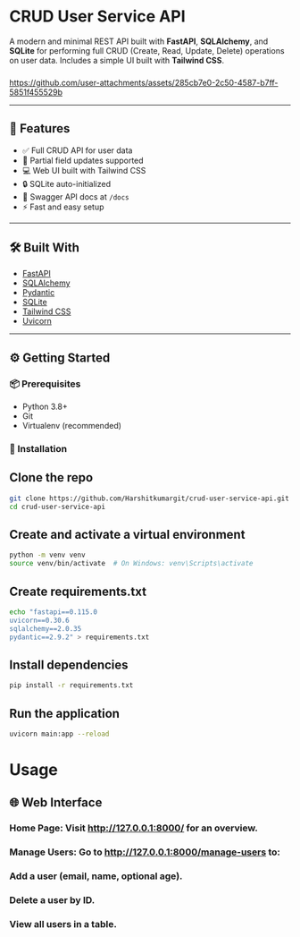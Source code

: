 # CRUD User Service API

A modern and minimal REST API built with **FastAPI**, **SQLAlchemy**, and **SQLite** for performing full CRUD (Create, Read, Update, Delete) operations on user data. Includes a simple UI built with **Tailwind CSS**.

### 

https://github.com/user-attachments/assets/285cb7e0-2c50-4587-b7ff-5851f455529b


---

## 🧩 Features

- ✅ Full CRUD API for user data
- 🎯 Partial field updates supported
- 💻 Web UI built with Tailwind CSS
- 🔒 SQLite auto-initialized
- 📄 Swagger API docs at `/docs`
- ⚡ Fast and easy setup

---

## 🛠 Built With

- [FastAPI](https://fastapi.tiangolo.com/)
- [SQLAlchemy](https://www.sqlalchemy.org/)
- [Pydantic](https://docs.pydantic.dev/)
- [SQLite](https://www.sqlite.org/)
- [Tailwind CSS](https://tailwindcss.com/)
- [Uvicorn](https://www.uvicorn.org/)

---

## ⚙️ Getting Started

### 📦 Prerequisites

- Python 3.8+
- Git
- Virtualenv (recommended)

### 🔧 Installation


## Clone the repo
```bash
git clone https://github.com/Harshitkumargit/crud-user-service-api.git
cd crud-user-service-api
```

## Create and activate a virtual environment
```bash
python -m venv venv
source venv/bin/activate  # On Windows: venv\Scripts\activate
```

## Create requirements.txt
```bash
echo "fastapi==0.115.0
uvicorn==0.30.6
sqlalchemy==2.0.35
pydantic==2.9.2" > requirements.txt
```

## Install dependencies
```bash
pip install -r requirements.txt
```

## Run the application
```bash
uvicorn main:app --reload
```

# Usage

## 🌐 Web Interface

### Home Page: Visit http://127.0.0.1:8000/ for an overview.


### Manage Users: Go to http://127.0.0.1:8000/manage-users to:


### Add a user (email, name, optional age).


### Delete a user by ID.


### View all users in a table.
